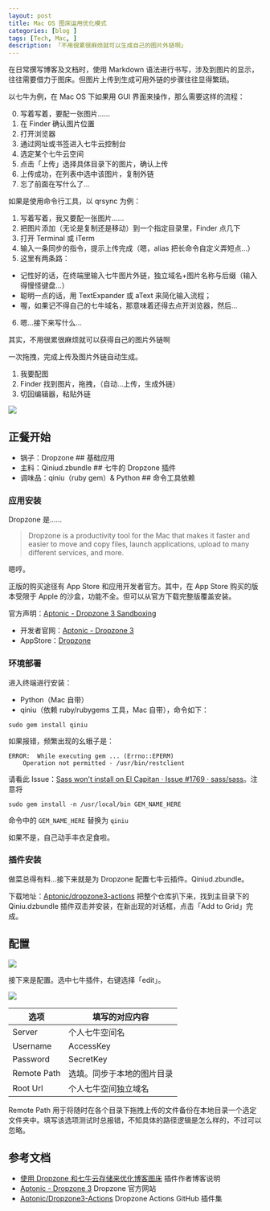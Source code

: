 ```yaml
---
layout: post  
title: Mac OS 图床运用优化模式 
categories: [blog ]  
tags: [Tech, Mac, ]  
description: 「不用很累很麻烦就可以生成自己的图片外链啊」   
---
```




在日常撰写博客及文档时，使用 Markdown 语法进行书写，涉及到图片的显示，往往需要借力于图床。但图片上传到生成可用外链的步骤往往显得繁琐。

以七牛为例，在 Mac OS 下如果用 GUI 界面来操作，那么需要这样的流程：

0. 写着写着，要配一张图片……
1. 在 Finder 确认图片位置
2. 打开浏览器
3. 通过网址或书签进入七牛云控制台
4. 选定某个七牛云空间
5. 点击「上传」选择具体目录下的图片，确认上传
6. 上传成功，在列表中选中该图片，复制外链
7. 忘了前面在写什么了...

如果是使用命令行工具，以 qrsync 为例：

1. 写着写着，我又要配一张图片……
2. 把图片添加（无论是复制还是移动）到一个指定目录里，Finder 点几下
3. 打开 Terminal 或 iTerm
4. 输入一条同步的指令，提示上传完成（嗯，alias 把长命令自定义弄短点...）
5. 这里有两条路：
  - 记性好的话，在终端里输入七牛图片外链，独立域名+图片名称与后缀（输入得慢怪键盘...）
  - 聪明一点的话，用 TextExpander 或 aText 来简化输入流程；
  - 喔，如果记不得自己的七牛域名，那意味着还得去点开浏览器，然后...
6. 嗯...接下来写什么...

其实，不用很累很麻烦就可以获得自己的图片外链啊

一次拖拽，完成上传及图片外链自动生成。

1. 我要配图
2. Finder 找到图片，拖拽，（自动...上传，生成外链）
3. 切回编辑器，粘贴外链

![](/img/Blog.Dropzone.Pic.Add.Action.gif)

## 正餐开始

* 锅子：Dropzone ## 基础应用
* 主料：Qiniud.zbundle  ## 七牛的 Dropzone 插件
* 调味品：qiniu（ruby gem）& Python ## 命令工具依赖

### 应用安装

Dropzone 是……

> Dropzone is a productivity tool for the Mac that makes it faster and easier to move and copy files, launch applications, upload to many different services, and more.

嗯哼。

正版的购买途径有 App Store 和应用开发者官方。其中，在 App Store 购买的版本受限于 Apple 的沙盒，功能不全。但可以从官方下载完整版覆盖安装。

官方声明：[Aptonic - Dropzone 3 Sandboxing](https://aptonic.com/dropzone3/sandboxing.php)

* 开发者官网：[Aptonic - Dropzone 3](https://aptonic.com/)  
* AppStore：[Dropzone](https://itunes.apple.com/us/app/dropzone-3/id695406827?mt=12)


### 环境部署

进入终端进行安装：

* Python（Mac 自带）
* qiniu（依赖 ruby/rubygems 工具，Mac 自带），命令如下：

```
sudo gem install qiniu
```

如果报错，频繁出现的幺蛾子是：

```
ERROR:  While executing gem ... (Errno::EPERM)
    Operation not permitted - /usr/bin/restclient
```

请看此 Issue：[Sass won't install on El Capitan · Issue #1769 · sass/sass](https://github.com/sass/sass/issues/1769)。注意将 

```sudo gem install -n /usr/local/bin GEM_NAME_HERE``` 

命令中的 `GEM_NAME_HERE` 替换为 `qiniu`

如果不是，自己动手丰衣足食啦。


### 插件安装

做菜总得有料...接下来就是为 Dropzone 配置七牛云插件。Qiniud.zbundle。

下载地址：[Aptonic/dropzone3-actions](https://github.com/aptonic/dropzone3-actions) 把整个仓库扒下来，找到主目录下的 Qiniu.dzbundle 插件双击并安装，在新出现的对话框，点击「Add to Grid」完成。

## 配置

![](http://dreamofbook.qiniudn.com/Blog.Dropzone.GUI.png)

接下来是配置。选中七牛插件，右键选择「edit」。

![](http://dreamofbook.qiniudn.com/Blog.Dropzone.QNSetting.png)

|选项|填写的对应内容|
|---|---|
|Server|个人七牛空间名|
|Username|AccessKey|
|Password|SecretKey|
|Remote Path|选填。同步于本地的图片目录|
|Root Url|个人七牛空间独立域名|

Remote Path 用于将随时在各个目录下拖拽上传的文件备份在本地目录一个选定文件夹中。填写该选项测试时总报错，不知具体的路径逻辑是怎么样的，不过可以忽略。


## 参考文档

* [使用 Dropzone 和七牛云存储来优化博客图床](http://yansu.org/2015/01/10/use-dropzone-and-qiniu-to-store-blog-images.html) 插件作者博客说明
* [Aptonic - Dropzone 3](https://aptonic.com/) Dropzone 官方网站
* [Aptonic/Dropzone3-Actions](https://github.com/aptonic/dropzone3-actions) Dropzone Actions  GitHub 插件集